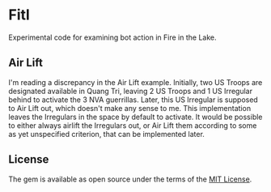 # Fitl

Experimental code for examining bot action in Fire in the Lake.

## Air Lift

I'm reading a discrepancy in the Air Lift example. Initially, two US
Troops are designated available in Quang Tri, leaving 2 US Troops and
1 US Irregular behind to activate the 3 NVA guerrillas. Later, this
US Irregular is supposed to Air Lift out, which doesn't make any sense
to me. This implementation leaves the Irregulars in the space by default
to activate. It would be possible to either always airlift the
Irregulars out, or Air Lift them according to some as yet unspecified
criterion, that can be implemented later.

## License

The gem is available as open source under the terms of the [MIT License](http://opensource.org/licenses/MIT).

